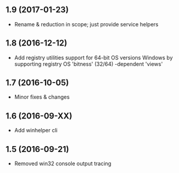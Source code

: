 
1.9 (2017-01-23)
-----------------

- Rename & reduction in scope; just provide service helpers

1.8 (2016-12-12)
-----------------

- Add registry utilities support for 64-bit OS versions Windows by supporting
registry OS 'bitness' (32/64) -dependent 'views'

1.7 (2016-10-05)
-----------------

- Minor fixes & changes

1.6 (2016-09-XX)
-----------------

- Add winhelper cli

1.5 (2016-09-21)
-----------------

- Removed win32 console output tracing
